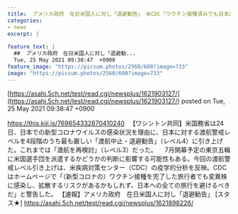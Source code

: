 ```yaml
---
title:  アメリカ政府　在日米国人に対し「退避勧告」　米CDC「ワクチン接種済みでも日本に行くな」★２  
categories:
- news
excerpt: |
  
feature_text: |
  ##  アメリカ政府　在日米国人に対し「退避勧...
  Tue, 25 May 2021 09:38:47  +0900
feature_image: "https://picsum.photos/2560/600?image=733"
image: "https://picsum.photos/2560/600?image=733"
---
```


[https://asahi.5ch.net/test/read.cgi/newsplus/1621903127/](https://asahi.5ch.net/test/read.cgi/newsplus/1621903127/)
posted on Tue, 25 May 2021 09:38:47  +0900

<!--more-->

https://this.kiji.is/769654332870410240 　【ワシントン共同】米国務省は24日、日本での新型コロナウイルスの感染状況を理由に、日本に対する渡航警戒レベルを4段階のうち最も厳しい「渡航中止・退避勧告」（レベル4）に引き上げた。これまでは「渡航を再検討」（レベル3）だった。 　7月開幕予定の東京五輪に米国選手団を派遣するかどうかの判断に影響する可能性もある。今回の渡航警戒レベル引き上げは、米疾病対策センター（CDC）の疫学的分析を反映。CDCはホームページで「（新型コロナの）ワクチン接種を完了した旅行者でも変異株に感染し、拡散するリスクがあるかもしれず、日本への全ての旅行を避けるべきだ」と警告した。 【速報】アメリカ政府　在日米国人に対し「退避勧告」 [スタス★] https://asahi.5ch.net/test/read.cgi/newsplus/1621898226/
